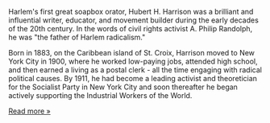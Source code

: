 Harlem's first great soapbox orator, Hubert H. Harrison was a brilliant and influential writer, educator, and movement builder during the early decades of the 20th century. In the words of civil rights activist A. Philip Randolph, he was "the father of Harlem radicalism."

Born in 1883, on the Caribbean island of St. Croix, Harrison moved to New York City in 1900, where he worked low-paying jobs, attended high school, and then earned a living as a postal clerk - all the time engaging with radical political causes. By 1911, he had become a leading activist and theoretician for the Socialist Party in New York City and soon thereafter he began actively supporting the Industrial Workers of the World.

[Read more »](/hubert_h_harrison/about)